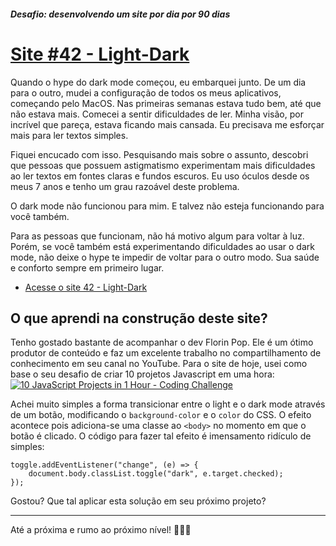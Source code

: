 ##### Desafio: desenvolvendo um site por dia por 90 dias 

# [Site #42 - Light-Dark](https://www.dorlyneto.com/90sites/42-light-dark)

Quando o hype do dark mode começou, eu embarquei junto. De um dia para o outro, mudei a configuração de todos os meus aplicativos, começando pelo MacOS. Nas primeiras semanas estava tudo bem, até que não estava mais. Comecei a sentir dificuldades de ler. Minha visão, por incrível que pareça, estava ficando mais cansada. Eu precisava me esforçar mais para ler textos simples.

Fiquei encucado com isso. Pesquisando mais sobre o assunto, descobri que pessoas que possuem astigmatismo experimentam mais dificuldades ao ler textos em fontes claras e fundos escuros. Eu uso óculos desde os meus 7 anos e tenho um grau razoável deste problema. 

O dark mode não funcionou para mim. E talvez não esteja funcionando para você também.

Para as pessoas que funcionam, não há motivo algum para voltar à luz. Porém, se você também está experimentando dificuldades ao usar o dark mode, não deixe o hype te impedir de voltar para o outro modo. Sua saúde e conforto sempre em primeiro lugar.

* [Acesse o site 42 - Light-Dark](https://www.dorlyneto.com/90sites/42-light-dark)

## O que aprendi na construção deste site?

Tenho gostado bastante de acompanhar o dev Florin Pop. Ele é um ótimo produtor de conteúdo e faz um excelente trabalho no compartilhamento de conhecimento em seu canal no YouTube. Para o site de hoje, usei como base o seu desafio de criar 10 projetos Javascript em uma hora:
[![10 JavaScript Projects in 1 Hour - Coding Challenge](https://img.youtube.com/vi/8GPPJpiLqHk/maxresdefault.jpg)](https://youtu.be/8GPPJpiLqHk)

Achei muito simples a forma transicionar entre o light e o dark mode através de um botão, modificando o ```background-color``` e o ```color``` do CSS. O efeito acontece pois adiciona-se uma classe ao ```<body>``` no momento em que o botão é clicado. O código para fazer tal efeito é imensamento ridículo de simples:
```
toggle.addEventListener("change", (e) => {
    document.body.classList.toggle("dark", e.target.checked);
});
```

Gostou? Que tal aplicar esta solução em seu próximo projeto?

---

Até a próxima e rumo ao próximo nível! 🚀🚀🚀



